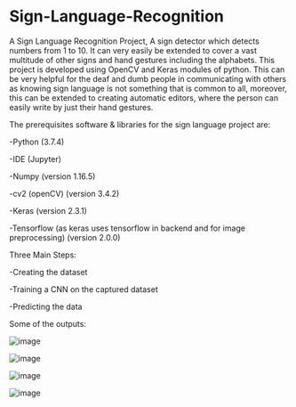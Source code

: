 # Sign-Language-Recognition
A Sign Language Recognition Project, A sign detector which detects numbers from 1 to 10. It can very easily be extended to cover a vast multitude of other signs and hand gestures including the alphabets. This project is developed using OpenCV and Keras modules of python. This can be very helpful for the deaf and dumb people in communicating with others as knowing sign language is not something that is common to all, moreover, this can be extended to creating automatic editors, where the person can easily write by just their hand gestures. 

The prerequisites software & libraries for the sign language project are:

-Python (3.7.4)

-IDE (Jupyter)

-Numpy (version 1.16.5)

-cv2 (openCV) (version 3.4.2)

-Keras (version 2.3.1)

-Tensorflow (as keras uses tensorflow in backend and for image preprocessing) (version 2.0.0)



Three Main Steps:

-Creating the dataset

-Training a CNN on the captured dataset

-Predicting the data

Some of the outputs:

![image](https://user-images.githubusercontent.com/74890882/207000470-191ea242-f9e9-4d72-bcb9-9ef1a12dc62c.png)

![image](https://user-images.githubusercontent.com/74890882/207000510-f4d85f91-3cbb-4e5d-9c8b-d607921cb5fc.png)

![image](https://user-images.githubusercontent.com/74890882/207000525-8befd310-9302-4f54-8090-d7e9841a893e.png)

![image](https://user-images.githubusercontent.com/74890882/207000554-55adaef0-a3d6-46d9-b682-5b6a5becd207.png)






